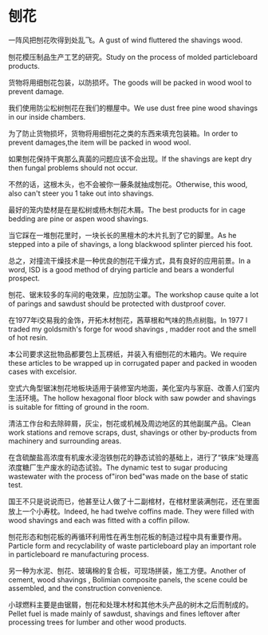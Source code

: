 # 刨花

<p><span class="chinese">一阵风把刨花吹得到处乱飞。</span><span class="english">A gust of wind fluttered the shavings wood.</span></p>

<p><span class="chinese">刨花模压制品生产工艺的研究。</span><span class="english">Study on the process of molded particleboard products.</span></p>

<p><span class="chinese">货物将用细刨花包装，以防损坏。</span><span class="english">The goods will be packed in wood wool to prevent damage.</span></p>

<p><span class="chinese">我们使用防尘松树刨花在我们的棚屋中。</span><span class="english">We use dust free pine wood shavings in our inside chambers.</span></p>

<p><span class="chinese">为了防止货物损坏，货物将用细刨花之类的东西来填充包装箱。</span><span class="english">In order to prevent damages,the item will be packed in wood wool.</span></p>

<p><span class="chinese">如果刨花保持干爽那么真菌的问题应该不会出现。</span><span class="english">If the shavings are kept dry then fungal problems should not occur.</span></p>

<p><span class="chinese">不然的话，这根木头，也不会被你一藤条就抽成刨花。</span><span class="english">Otherwise, this wood, also can't steer you 1 take out into shavings.</span></p>

<p><span class="chinese">最好的笼内垫材是在是松树或杨木刨花木屑。</span><span class="english">The best products for in cage bedding are pine or aspen wood shavings.</span></p>

<p><span class="chinese">当它踩在一堆刨花里时，一块长长的黑檀木的木片扎到了它的脚里。</span><span class="english">As he stepped into a pile of shavings, a long blackwood splinter pierced his foot.</span></p>

<p><span class="chinese">总之，对撞流干燥技术是一种优良的刨花干燥方式，具有良好的应用前景。</span><span class="english">In a word, ISD is a good method of drying particle and bears a wonderful prospect.</span></p>

<p><span class="chinese">刨花、锯末较多的车间的电效果，应加防尘罩。</span><span class="english">The workshop cause quite a lot of parings and sawdust should be protected with dustproof cover.</span></p>

<p><span class="chinese">在1977年i交易我的金饰，开拓木材刨花，茜草根和气味的热点树脂。</span><span class="english">In 1977 I traded my goldsmith's forge for wood shavings , madder root and the smell of hot resin.</span></p>

<p><span class="chinese">本公司要求这批物品都要包上瓦楞纸，并装入有细刨花的木箱内。</span><span class="english">We require these articles to be wrapped up in corrugated paper and packed in wooden cases with excelsior.</span></p>

<p><span class="chinese">空式六角型锯沫刨花地板块适用于装修室内地面，美化室内与家庭、改善人们室内生活环境。</span><span class="english">The hollow hexagonal floor block with saw powder and shavings is suitable for fitting of ground in the room.</span></p>

<p><span class="chinese">清洁工作台和去除碎屑，灰尘，刨花或机械及周边地区的其他副属产品。</span><span class="english">Clean work stations and remove scraps, dust, shavings or other by-products from machinery and surrounding areas.</span></p>

<p><span class="chinese">在含硫酸盐高浓度有机废水浸泡铁刨花的静态试验的基础上，进行了“铁床”处理高浓度糖厂生产废水的动态试验。</span><span class="english">The dynamic test to sugar producing wastewater with the process of"iron bed"was made on the base of static test.</span></p>

<p><span class="chinese">国王不只是说说而已，他甚至让人做了十二副棺材，在棺材里装满刨花，还在里面放上一个小寿枕。</span><span class="english">Indeed, he had twelve coffins made. They were filled with wood shavings and each was fitted with a coffin pillow.</span></p>

<p><span class="chinese">刨花形态和刨花板的再循环利用性在再生刨花板的制造过程中具有重要作用。</span><span class="english">Particle form and recyclability of waste particleboard play an important role in particleboard re manufacturing process.</span></p>

<p><span class="chinese">另一种为水泥、刨花、玻璃棉的复合板，可现场拼装，施工方便。</span><span class="english">Another of cement, wood shavings , Bolimian composite panels, the scene could be assembled, and the construction convenience.</span></p>

<p><span class="chinese">小球燃料主要是由锯屑，刨花和处理木材和其他木头产品的树木之后而制成的。</span><span class="english">Pellet fuel is made mainly of sawdust, shavings and fines leftover after processing trees for lumber and other wood products.</span></p>

